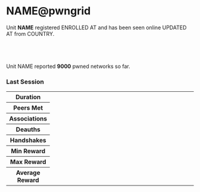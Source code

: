 # <span class="unit.name">NAME</span>@pwngrid

Unit <strong><span class="unit.name">NAME</span></strong> registered <span class="unit.enrolled_at">ENROLLED AT</span> and has been seen online 
<span class="unit.updated_at">UPDATED AT</span> from <span class="unit.country">COUNTRY</span>. 

<pre><code class="unit.data:uname">
</code></pre>

<pre><code class="unit.public_key">
</code></pre>

Unit <span class="unit.name">NAME</span> reported <strong><span class="unit.networks">9000</span></strong> 
pwned networks so far.

### Last Session

<table width="100%">
    <tbody>
        <tr>
            <th width="20%">Duration</th>
            <td class="unit.data:duration"></td>
        </tr>
        <tr>
            <th>Peers Met</th>
            <td class="unit.data:peers"></td>
        </tr>
        <tr>
            <th>Associations</th>
            <td class="unit.data:associated"></td>
        </tr>
        <tr>
            <th>Deauths</th>
            <td class="unit.data:deauthed"></td>
        </tr>
        <tr>
            <th>Handshakes</th>
            <td class="unit.data:handshakes"></td>
        </tr>
        <tr>
            <th>Min Reward</th>
            <td class="unit.data:min_reward"></td>
        </tr>
        <tr>
            <th>Max Reward</th>
            <td class="unit.data:max_reward"></td>
        </tr>
        <tr>
            <th>Average Reward</th>
            <td class="unit.data:avg_reward"></td>
        </tr>
    </tbody>
</table>



